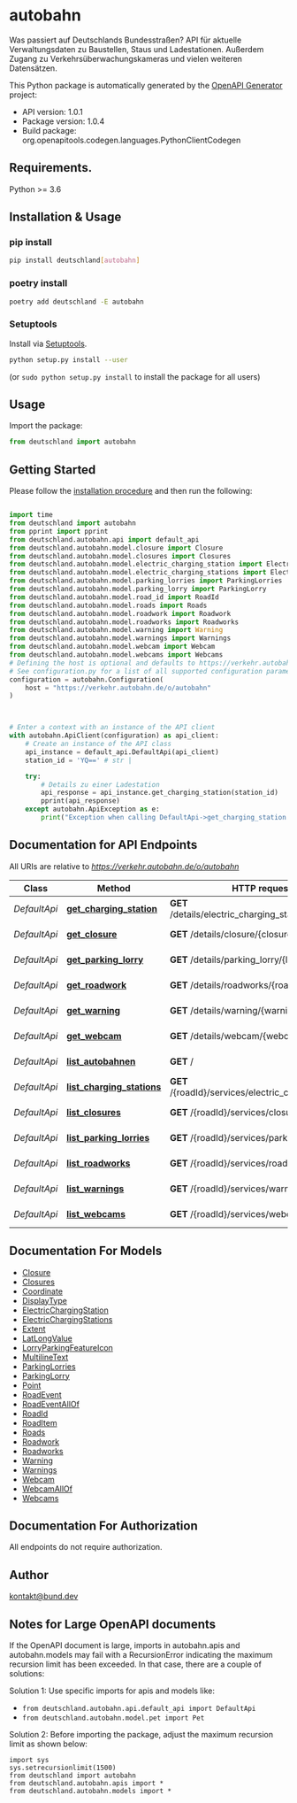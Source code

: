 # autobahn
Was passiert auf Deutschlands Bundesstraßen? API für aktuelle Verwaltungsdaten zu Baustellen, Staus und Ladestationen. Außerdem Zugang zu Verkehrsüberwachungskameras und vielen weiteren Datensätzen.


This Python package is automatically generated by the [OpenAPI Generator](https://openapi-generator.tech) project:

- API version: 1.0.1
- Package version: 1.0.4
- Build package: org.openapitools.codegen.languages.PythonClientCodegen

## Requirements.

Python >= 3.6

## Installation & Usage
### pip install

```sh
pip install deutschland[autobahn]
```

### poetry install

```sh
poetry add deutschland -E autobahn
```

### Setuptools

Install via [Setuptools](http://pypi.python.org/pypi/setuptools).

```sh
python setup.py install --user
```
(or `sudo python setup.py install` to install the package for all users)

## Usage

Import the package:
```python
from deutschland import autobahn
```

## Getting Started

Please follow the [installation procedure](#installation--usage) and then run the following:

```python

import time
from deutschland import autobahn
from pprint import pprint
from deutschland.autobahn.api import default_api
from deutschland.autobahn.model.closure import Closure
from deutschland.autobahn.model.closures import Closures
from deutschland.autobahn.model.electric_charging_station import ElectricChargingStation
from deutschland.autobahn.model.electric_charging_stations import ElectricChargingStations
from deutschland.autobahn.model.parking_lorries import ParkingLorries
from deutschland.autobahn.model.parking_lorry import ParkingLorry
from deutschland.autobahn.model.road_id import RoadId
from deutschland.autobahn.model.roads import Roads
from deutschland.autobahn.model.roadwork import Roadwork
from deutschland.autobahn.model.roadworks import Roadworks
from deutschland.autobahn.model.warning import Warning
from deutschland.autobahn.model.warnings import Warnings
from deutschland.autobahn.model.webcam import Webcam
from deutschland.autobahn.model.webcams import Webcams
# Defining the host is optional and defaults to https://verkehr.autobahn.de/o/autobahn
# See configuration.py for a list of all supported configuration parameters.
configuration = autobahn.Configuration(
    host = "https://verkehr.autobahn.de/o/autobahn"
)



# Enter a context with an instance of the API client
with autobahn.ApiClient(configuration) as api_client:
    # Create an instance of the API class
    api_instance = default_api.DefaultApi(api_client)
    station_id = 'YQ==' # str | 

    try:
        # Details zu einer Ladestation
        api_response = api_instance.get_charging_station(station_id)
        pprint(api_response)
    except autobahn.ApiException as e:
        print("Exception when calling DefaultApi->get_charging_station: %s\n" % e)
```

## Documentation for API Endpoints

All URIs are relative to *https://verkehr.autobahn.de/o/autobahn*

Class | Method | HTTP request | Description
------------ | ------------- | ------------- | -------------
*DefaultApi* | [**get_charging_station**](docs/DefaultApi.md#get_charging_station) | **GET** /details/electric_charging_station/{stationId} | Details zu einer Ladestation
*DefaultApi* | [**get_closure**](docs/DefaultApi.md#get_closure) | **GET** /details/closure/{closureId} | Details zu einer Sperrung
*DefaultApi* | [**get_parking_lorry**](docs/DefaultApi.md#get_parking_lorry) | **GET** /details/parking_lorry/{lorryId} | Details eines Rastplatzes
*DefaultApi* | [**get_roadwork**](docs/DefaultApi.md#get_roadwork) | **GET** /details/roadworks/{roadworkId} | Details einer Baustelle
*DefaultApi* | [**get_warning**](docs/DefaultApi.md#get_warning) | **GET** /details/warning/{warningId} | Details zu einer Verkehrsmeldung
*DefaultApi* | [**get_webcam**](docs/DefaultApi.md#get_webcam) | **GET** /details/webcam/{webcamId} | Details einer Webcam
*DefaultApi* | [**list_autobahnen**](docs/DefaultApi.md#list_autobahnen) | **GET** / | Liste verfügbarer Autobahnen
*DefaultApi* | [**list_charging_stations**](docs/DefaultApi.md#list_charging_stations) | **GET** /{roadId}/services/electric_charging_station | Liste aktueller Ladestationen
*DefaultApi* | [**list_closures**](docs/DefaultApi.md#list_closures) | **GET** /{roadId}/services/closure | Liste aktueller Sperrungen
*DefaultApi* | [**list_parking_lorries**](docs/DefaultApi.md#list_parking_lorries) | **GET** /{roadId}/services/parking_lorry | Liste verfügbarer Rastplätze
*DefaultApi* | [**list_roadworks**](docs/DefaultApi.md#list_roadworks) | **GET** /{roadId}/services/roadworks | Liste aktueller Baustellen
*DefaultApi* | [**list_warnings**](docs/DefaultApi.md#list_warnings) | **GET** /{roadId}/services/warning | Liste aktueller Verkehrsmeldungen
*DefaultApi* | [**list_webcams**](docs/DefaultApi.md#list_webcams) | **GET** /{roadId}/services/webcam | Liste verfügbarer Webcams


## Documentation For Models

 - [Closure](docs/Closure.md)
 - [Closures](docs/Closures.md)
 - [Coordinate](docs/Coordinate.md)
 - [DisplayType](docs/DisplayType.md)
 - [ElectricChargingStation](docs/ElectricChargingStation.md)
 - [ElectricChargingStations](docs/ElectricChargingStations.md)
 - [Extent](docs/Extent.md)
 - [LatLongValue](docs/LatLongValue.md)
 - [LorryParkingFeatureIcon](docs/LorryParkingFeatureIcon.md)
 - [MultilineText](docs/MultilineText.md)
 - [ParkingLorries](docs/ParkingLorries.md)
 - [ParkingLorry](docs/ParkingLorry.md)
 - [Point](docs/Point.md)
 - [RoadEvent](docs/RoadEvent.md)
 - [RoadEventAllOf](docs/RoadEventAllOf.md)
 - [RoadId](docs/RoadId.md)
 - [RoadItem](docs/RoadItem.md)
 - [Roads](docs/Roads.md)
 - [Roadwork](docs/Roadwork.md)
 - [Roadworks](docs/Roadworks.md)
 - [Warning](docs/Warning.md)
 - [Warnings](docs/Warnings.md)
 - [Webcam](docs/Webcam.md)
 - [WebcamAllOf](docs/WebcamAllOf.md)
 - [Webcams](docs/Webcams.md)


## Documentation For Authorization

 All endpoints do not require authorization.

## Author

kontakt@bund.dev


## Notes for Large OpenAPI documents
If the OpenAPI document is large, imports in autobahn.apis and autobahn.models may fail with a
RecursionError indicating the maximum recursion limit has been exceeded. In that case, there are a couple of solutions:

Solution 1:
Use specific imports for apis and models like:
- `from deutschland.autobahn.api.default_api import DefaultApi`
- `from deutschland.autobahn.model.pet import Pet`

Solution 2:
Before importing the package, adjust the maximum recursion limit as shown below:
```
import sys
sys.setrecursionlimit(1500)
from deutschland import autobahn
from deutschland.autobahn.apis import *
from deutschland.autobahn.models import *
```

